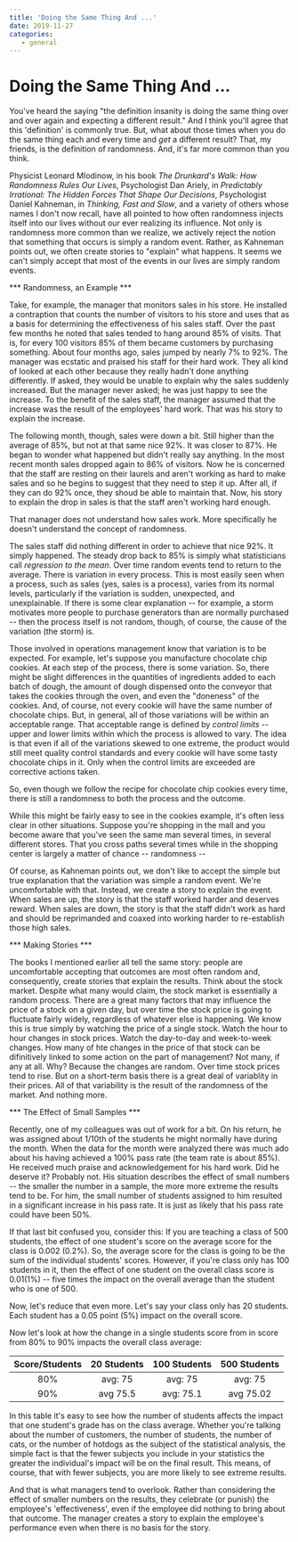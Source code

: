 ```yaml
---
title: 'Doing the Same Thing And ...'
date: 2019-11-27
categories:
   - general
---
```


# Doing the Same Thing And ...

You've heard the saying "the definition insanity is doing the same thing over and over again and expecting a different result." And I think you'll agree that this 'definition' is commonly true.  But, what about those times when you do the same thing each and every time and *get* a different result?  That, my friends, is the definition of randomness. And, it's far more common than you think.

Physicist Leonard Mlodinow, in his book *The Drunkard's Walk: How Randomness Rules Our Lives*, Psychologist <!-- more -->Dan Ariely, in *Predictably Irrational: The Hidden Forces That Shape Our Decisions*, Psychologist Daniel Kahneman, in *Thinking, Fast and Slow*, and a variety of others whose names I don't now recall, have all pointed to how often randomness injects itself into our lives without our ever realizing its influence. Not only is randomness more common than we realize, we actively reject the notion that something that occurs is simply a random event.  Rather, as Kahneman points out, we often create stories to "explain" what happens.  It seems we can't simply accept that most of the events in our lives are simply random events.

*** Randomness, an Example ***

Take, for example, the manager that monitors sales in his store. He installed a contraption that counts the number of visitors to his store and uses that as a basis for determining the effectiveness of his sales staff.  Over the past few months he noted that sales tended to hang around 85% of visits.  That is, for every 100 visitors 85% of them became customers by purchasing something.  About four months ago, sales jumped by nearly 7% to 92%. The manager was ecstatic and praised his staff for their hard work.  They all kind of looked at each other because they really hadn't done anything differently. If asked, they would be unable to explain why the sales suddenly increased.  But the manager never asked; he was just happy to see the increase.  To the benefit of the sales staff, the manager assumed that the increase was the result of the employees' hard work.  That was his story to explain the increase.

The following month, though, sales were down a bit.  Still higher than the average of 85%, but not at that same nice 92%. It was closer to 87%.  He began to wonder what happened but didn't really say anything.  In the most recent month sales dropped again to 86% of visitors.  Now he is concerned that the staff are resting on their laurels and aren't working as hard to make sales and so he begins to suggest that they need to step it up. After all, if they can do 92% once, they shoud be able to maintain that.  Now, his story to explain the drop in sales is that the staff aren't working hard enough.

That manager does not understand how sales work. More specifically he doesn't understand the concept of randomness.

The sales staff did nothing different in order to achieve that nice 92%. It simply happened.  The steady drop back to 85% is simply what statisticians call *regression to the mean*.  Over time random events tend to return to the average.  There is variation in every process. This is most easily seen when a process, such as sales (yes, sales is a process), varies from its normal levels, particularly if the variation is sudden, unexpected, and unexplainable. If there is some clear explanation -- for example, a storm motivates more people to purchase generators than are normally purchased -- then the process itself is not random, though, of course, the cause of the variation (the storm) is.

Those involved in operations management know that variation is to be expected.  For example, let's suppose you manufacture chocolate chip cookies.  At each step of the process, there is some variation.  So, there might be slight differences in the quantities of ingredients added to each batch of dough, the amount of dough dispensed onto the conveyor that takes the cookies through the oven, and even the "doneness" of the cookies.  And, of course, not every cookie will have the same number of chocolate chips.  But, in general, all of those variations will be within an acceptable range. That acceptable range is defined by *control limits* -- upper and lower limits within which the process is allowed to vary. The idea is that even if all of the variations skewed to one extreme, the product would still meet quality control standards and every cookie will have some tasty chocolate chips in it. Only when the control limits are exceeded are corrective actions taken.

So, even though we follow the recipe for chocolate chip cookies every time, there is still a randomness to both the process and the outcome.

While this might be fairly easy to see in the cookies example, it's often less clear in other situations. Suppose you're shopping in the mall and you become aware that you've seen the same man several times, in several different stores. That you cross paths several times while in the shopping center is largely a matter of chance -- randomness -- 

Of course, as Kahneman points out, we don't like to accept the simple but true explanation that the variation was simple a random event. We're uncomfortable with that.  Instead, we create a story to explain the event.  When sales are up, the story is that the staff worked harder and deserves reward. When sales are down, the story is that the staff didn't work as hard and should be reprimanded and coaxed into working harder to re-establish those high sales.

*** Making Stories ***

The books I mentioned earlier all tell the same story: people are uncomfortable accepting that outcomes are most often random and, consequently, create stories that explain the results.  Think about the stock market. Despite what many would claim, the stock market is essentially a random process.  There are a great many factors that may influence the price of a stock on a given day, but over time the stock price is going to fluctuate fairly widely, regardless of whatever else is happening.  We know this is true simply by watching the price of a single stock. Watch the hour to hour changes in stock prices.  Watch the day-to-day and week-to-week changes.  How many of hte changes in the price of that stock can be difinitively linked to some action on the part of management? Not many, if any at all.  Why? Because the changes are random.  Over time stock prices tend to rise. But on a short-term basis there is a great deal of variablity in their prices.  All of that variability is the result of the randomness of the market. And nothing more.


*** The Effect of Small Samples ***

Recently, one of my colleagues was out of work for a bit.  On his return, he was assigned about 1/10th of the students he might normally have during the month.  When the data for the month were analyzed there was much ado about his having achieved a 100% pass rate (the team rate is about 85%).  He received much praise and acknowledgement for his hard work.  Did he deserve it?  Probably not. His situation describes the effect of small numbers -- the smaller the number in a sample, the more more extreme the results tend to be.  For him, the small number of students assigned to him resulted in a significant increase in his pass rate.  It is just as likely that his pass rate could have been 50%. 

If that last bit confused you, consider this: If you are teaching a class of 500 students, the effect of one student's score on the average score for the class is 0.002 (0.2%). So, the average score for the class is going to be the sum of the individual students' scores. However, if you're class only has 100 students in it, then the effect of one student on the overall class score is 0.01(1%) -- five times the impact on the overall average than the student who is one of 500.  

Now, let's reduce that even more.  Let's say your class only has 20 students. Each student has a 0.05  point (5%) impact on the overall score. 

Now let's look at how the change in a single students score from in score from 80% to 90% impacts the overall class average:

| Score/Students | 20 Students | 100 Students | 500 Students |
|:---------------------:|:-------------------:|:------------------:|:------------------:|
| 80%| avg: 75|avg: 75| avg: 75|
|90% | avg 75.5 | avg: 75.1|avg 75.02|

In this table it's easy to see how the number of students affects the impact that one student's grade has on the class average. Whether you're talking about the number of customers, the number of students, the number of cats, or the number of hotdogs as the subject of the statistical analysis, the simple fact is that the fewer subjects you include in your statistics the greater the individual's impact will be on the final result.  This means, of course, that with fewer subjects, you are more likely to see extreme results.

And that is what managers tend to overlook. Rather than considering the effect of smaller numbers on the results, they celebrate (or punish) the employee's 'effectiveness', even if the employee did nothing to bring about that outcome. The manager creates a story to explain the employee's performance even when there is no basis for the story.

